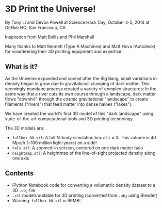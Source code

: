 3D Print the Universe!
======================

By Tony Li and Devon Powell at Science Hack Day, October 4-5, 2014 at GitHub HQ, San Francisco, CA

Inspiration from Matt Bellis and Phil Marshall

Many thanks to Matt Bennett (Type A Machines) and Matt Hova (Autodesk) for volunteering their 3D
printing equipment and expertise!


What is it?
-----------

As the Universe expanded and cooled after the Big Bang, small variations in density began to grow due to gravitational clumping of dark matter. This seemingly mundane process created a variety of complex structures: In the same way that a river cuts its own course through a landscape, dark matter flows "downhill" through the cosmic gravitational "landscape" to create filaments ("rivers") that feed matter into dense haloes ("lakes"). 

We have created the world's first 3D model of this "dark landscape" using state-of-the-art
computational tools and 3D printing technology.

The 3D models are:
- `fullbox_00.stl`: A full N-body simulation box at z = 0. This volume is 40 Mpc/h (~100 million
  light-years) on a side!
- `halo.stl`: A zoomed-in version, centered on one dark matter halo
- `heightmap.stl`: A heightmap of the line-of-sight projected density along one axis

Contents
--------

- iPython Notebook code for converting a volumetric density dataset to a 3D `.obj` file
- `.stl` models suitable for 3D printing (converted from `.obj` using Blender) 
- Warning: `fullbox_00.stl` is 99MB!
